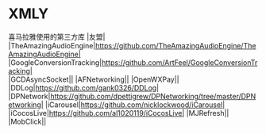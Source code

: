 # XMLY

喜马拉雅使用的第三方库	
|友盟|	
|TheAmazingAudioEngine|https://github.com/TheAmazingAudioEngine/TheAmazingAudioEngine|	
|GoogleConversionTracking|https://github.com/ArtFeel/GoogleConversionTracking|  
|GCDAsyncSocket|| 
|AFNetworking|| 
|OpenWXPay||   
|DDLog|https://github.com/gank0326/DDLog| 
|DPNetwork|https://github.com/dpettigrew/DPNetworking/tree/master/DPNetworking| 
|iCarousel|https://github.com/nicklockwood/iCarousel| 
|iCocosLive|https://github.com/al1020119/iCocosLive| 
|MJRefresh||  
|MobClick|| 







